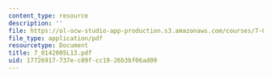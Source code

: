 ```yaml
---
content_type: resource
description: ''
file: https://ol-ocw-studio-app-production.s3.amazonaws.com/courses/7-014-introductory-biology-spring-2005/17726917737ec89fcc1926b3bf06ad09_7_0142005L13.pdf
file_type: application/pdf
resourcetype: Document
title: 7_0142005L13.pdf
uid: 17726917-737e-c89f-cc19-26b3bf06ad09
---
```

